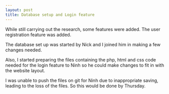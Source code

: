```yaml
---
layout: post
title: Database setup and Login feature
---
```

While still carrying out the research, some features were added. The user registration feature was added.

The database set up was started by Nick and I joined him in making a few changes needed.

Also, I started preparing the files containing the php, html and css code needed for the login feature to Ninh so he could make changes to fit in with the website layout.

I was unable to push the files on git for Ninh due to inappropriate saving, leading to the loss of the files. So this
would be done by Thursday.
